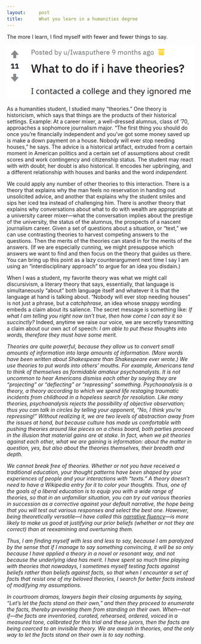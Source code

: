 ```yaml
---
layout:     post
title:      What you learn in a humanities degree
---
```


The more I learn, I find myself with fewer and fewer things to say.

![A Reddit post reading, "What to do if i have theories? I contacted a college and they ignored me"](/assets/images/what-if-theories.png)

As a humanities student, I studied many &ldquo;theories.&rdquo; One theory is historicism, which says that things are the products of their historical settings. Example: At a career mixer, a well-dressed alumnus, class of &rsquo;70, approaches a sophomore journalism major. &ldquo;The first thing you should do once you&rsquo;re financially independent and you&rsquo;ve got some money saved up is make a down payment on a house. Nobody will ever stop needing houses,&rdquo; he says. The advice is a historical artifact, extruded from a certain moment in American politics and a certain set of assumptions about credit scores and work contingency and citizenship status. The student may react with with doubt; her doubt is also historical. It encodes her upbringing, and a different relationship with houses and banks and the word <em>independent.</em>

<!--more-->

We could apply any number of other theories to this interaction. There is a theory that explains why the man feels no reservation in handing out unsolicited advice, and another that explains why the student smiles and sips her iced tea instead of challenging him. There is another theory that explains why conversations about what to do with wealth are appropriate at a university career mixer&mdash;what the conversation implies about the prestige of the university, the status of the alumnus, the prospects of a nascent journalism career. Given a set of questions about a situation, or &ldquo;text,&rdquo; we can use contrasting theories to harvest competing answers to the questions. Then the merits of the theories can stand in for the merits of the answers. (If we are especially cunning, we might presuppose which answers we want to find and then focus on the theory that guides us there. You can bring up this point as a lazy counterargument next time I say I am using an &ldquo;interdisciplinary approach&rdquo; to argue for an idea you disdain.)

When I was a student, my favorite theory was what we might call discursivism, a literary theory that says, essentially, that language is simultaneously &ldquo;about&rdquo; both language itself and whatever it is that the language at hand is talking about. &ldquo;Nobody will ever stop needing houses&rdquo; is not just a phrase, but a <em>catchphrase,</em> an idea whose snappy wording embeds a claim about its salience. The secret message is something like: <em>If what I am telling you right now isn&rsquo;t true, then how come I can say it so succinctly?</em> Indeed, anytime we raise our voice, we are secretly transmitting a claim about our own act of speech: <em>I am able to put these thoughts into words, therefore they must have some merit.

Theories are quite powerful, because they allow us to convert small amounts of information into large amounts of information. (More words have been written about Shakespeare than Shakespeare ever wrote.) We use theories to put words into others&rsquo; mouths. For example, Americans tend to think of themselves as formidable amateur psychoanalysts. It is not uncommon to hear Americans dismiss each other by saying they are &ldquo;projecting&rdquo; or &ldquo;deflecting&rdquo; or &ldquo;repressing&rdquo; something. Psychoanalysis is a theory, a theory according to which we spend life restaging traumatic incidents from childhood in a hopeless search for resolution. Like many theories, psychoanalysis rejects the possibility of objective observation; thus you can talk in circles by telling your opponent, &ldquo;No, I think <em>you&rsquo;re</em> repressing!&rdquo; Without realizing it, we are two levels of abstraction away from the issues at hand, but because culture has made us comfortable with pushing theories around like pieces on a chess board, both parties proceed in the illusion that material gains are at stake. In fact, when we pit theories against each other, what we are gaining is <em>information:</em> about the matter in question, yes, but also about the theories themselves, their breadth and depth.

We cannot break free of theories. Whether or not you have received a traditional education, your thought patterns have been shaped by your experiences of people and your interactions with &ldquo;texts.&rdquo; A theory doesn&rsquo;t need to have a Wikipedia entry for it to color your thoughts. Thus, one of the goals of a liberal education is to equip you with a wide range of theories, so that in an unfamiliar situation, you can try out various theories in succession as a corrective against your default narrative, the hope being that you will test out various responses and select the best one. However, being theoretically versatile&mdash;I have called this <a href="https://maxkapur.com/how-do-we/">narrative fluency</a>&mdash;is more likely to make us good at justifying our prior beliefs (whether or not they are correct) than at reexamining and overturning them.

Thus, I am finding myself with less and less to say, because I am paralyzed by the sense that if I manage to say something convincing, it will be so only because I have applied a theory in a novel or resonant way, and not because the underlying idea has merit. I have spent so much time playing with theories that nowadays, I sometimes myself testing facts against beliefs rather than beliefs against facts, so that when I encounter a set of facts that resist one of my beloved theories, I search for better facts instead of modifying my assumptions.

In courtroom dramas, lawyers begin their closing arguments by saying, &ldquo;Let&rsquo;s let the facts stand on their own,&rdquo; and then they proceed to enumerate the facts, thereby preventing them from standing on their own. When&mdash;not <em>if</em>&mdash;the facts are inventoried, curated, rehearsed, ordered, voiced in a measured tone, calibrated for this trial and these jurors, then the facts are being coerced to an invisible theory. We are awash in theories, and the only way to let the facts stand on their own is to say nothing.
